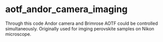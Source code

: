 # aotf_andor_camera_imaging
Through this code Andor camera and Brimrose AOTF could be controlled simultaneously. Originally used for imging perovskite samples on Nikon microscope.
